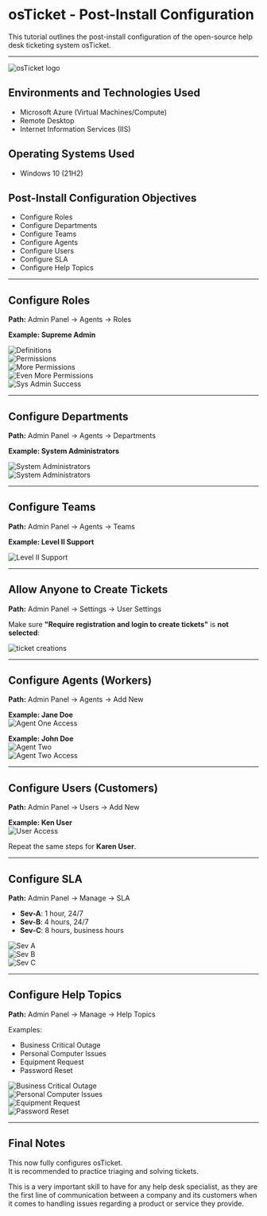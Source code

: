 # osTicket - Post-Install Configuration

This tutorial outlines the post-install configuration of the open-source help desk ticketing system osTicket.

---

![osTicket logo](https://i.imgur.com/Clzj7Xs.png)

## Environments and Technologies Used
- Microsoft Azure (Virtual Machines/Compute)
- Remote Desktop
- Internet Information Services (IIS)

## Operating Systems Used
- Windows 10 (21H2)

## Post-Install Configuration Objectives
- Configure Roles
- Configure Departments
- Configure Teams
- Configure Agents
- Configure Users
- Configure SLA
- Configure Help Topics

---

## Configure Roles
**Path:** Admin Panel → Agents → Roles  

**Example: Supreme Admin**

![Definitions](https://i.imgur.com/SXpTf20.png)  
![Permissions](https://i.imgur.com/9fBmrZj.png)  
![More Permissions](https://i.imgur.com/1sDBsuZ.png)  
![Even More Permissions](https://i.imgur.com/2SVt7rt.png)  
![Sys Admin Success](https://i.imgur.com/vJl5MPw.png)

---

## Configure Departments
**Path:** Admin Panel → Agents → Departments  

**Example: System Administrators**

![System Administrators](https://i.imgur.com/83gWQsO.png)  
![System Administrators](https://i.imgur.com/oGLXmQv.png)

---

## Configure Teams
**Path:** Admin Panel → Agents → Teams  

**Example: Level II Support**

![Level II Support](https://i.imgur.com/BnPrcDH.png)

---

## Allow Anyone to Create Tickets
**Path:** Admin Panel → Settings → User Settings  

Make sure **"Require registration and login to create tickets"** is **not selected**:

![ticket creations](https://i.imgur.com/QsJjOuM.png)

---

## Configure Agents (Workers)
**Path:** Admin Panel → Agents → Add New  

**Example: Jane Doe**  
![Agent One Access](https://i.imgur.com/ujpOdKM.png)  

**Example: John Doe**  
![Agent Two](https://i.imgur.com/NcCP0v9.png)  
![Agent Two Access](https://i.imgur.com/aKTJ01A.png)

---

## Configure Users (Customers)
**Path:** Admin Panel → Users → Add New  

**Example: Ken User**  
![User Access](https://i.imgur.com/vbPd3uK.png)  

Repeat the same steps for **Karen User**.

---

## Configure SLA
**Path:** Admin Panel → Manage → SLA  

- **Sev-A**: 1 hour, 24/7  
- **Sev-B**: 4 hours, 24/7  
- **Sev-C**: 8 hours, business hours  

![Sev A](https://i.imgur.com/6AAF3Ju.png)  
![Sev B](https://i.imgur.com/izcD74X.png)  
![Sev C](https://i.imgur.com/xKzdp7w.png)

---

## Configure Help Topics
**Path:** Admin Panel → Manage → Help Topics  

Examples:  
- Business Critical Outage  
- Personal Computer Issues  
- Equipment Request  
- Password Reset  

![Business Critical Outage](https://i.imgur.com/Xdhp63v.png)  
![Personal Computer Issues](https://i.imgur.com/3Y7k2o1.png)  
![Equipment Request](https://i.imgur.com/Z0eIGea.png)  
![Password Reset](https://i.imgur.com/ndOdtTZ.png)

---

## Final Notes
This now fully configures osTicket.  
It is recommended to practice triaging and solving tickets.  

This is a very important skill to have for any help desk specialist, as they are the first line of communication between a company and its customers when it comes to handling issues regarding a product or service they provide.


